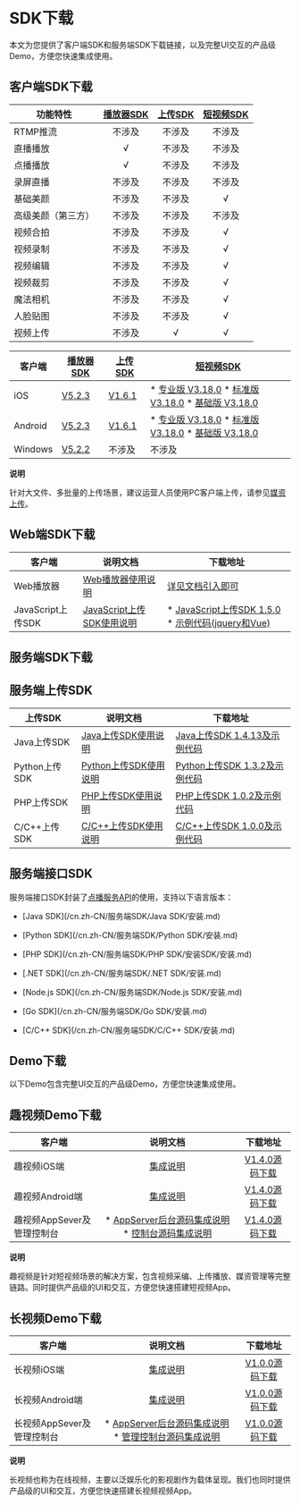 SDK下载 
==========================

本文为您提供了客户端SDK和服务端SDK下载链接，以及完整UI交互的产品级Demo，方便您快速集成使用。

客户端SDK下载 
-----------------------------



|   功能特性    | [播放器SDK](/cn.zh-CN/播放器SDK/产品说明.md) | [上传SDK](https://help.aliyun.com/document_detail/52200.html?spm=a2c4g.11186623.2.29.ENqqrt#topic1514) | [短视频SDK](https://help.aliyun.com/document_detail/53407.html?spm=a2c4g.11186623.2.30.2s6VFS#topic5068) |
|-----------|:---------------------------------------------------:|:---------------------------------------------------------------------------------------------------------------------:|:----------------------------------------------------------------------------------------------------------------------:|
| RTMP推流    |                         不涉及                         |                                                          不涉及                                                          |                                                          不涉及                                                           |
| 直播播放      |                          √                          |                                                          不涉及                                                          |                                                          不涉及                                                           |
| 点播播放      |                          √                          |                                                          不涉及                                                          |                                                          不涉及                                                           |
| 录屏直播      |                         不涉及                         |                                                          不涉及                                                          |                                                          不涉及                                                           |
| 基础美颜      |                         不涉及                         |                                                          不涉及                                                          |                                                           √                                                            |
| 高级美颜（第三方） |                         不涉及                         |                                                          不涉及                                                          |                                                          不涉及                                                           |
| 视频合拍      |                         不涉及                         |                                                          不涉及                                                          |                                                           √                                                            |
| 视频录制      |                         不涉及                         |                                                          不涉及                                                          |                                                           √                                                            |
| 视频编辑      |                         不涉及                         |                                                          不涉及                                                          |                                                           √                                                            |
| 视频裁剪      |                         不涉及                         |                                                          不涉及                                                          |                                                           √                                                            |
| 魔法相机      |                         不涉及                         |                                                          不涉及                                                          |                                                           √                                                            |
| 人脸贴图      |                         不涉及                         |                                                          不涉及                                                          |                                                           √                                                            |
| 视频上传      |                         不涉及                         |                                                           √                                                           |                                                           √                                                            |




|   客户端   |                                                   [播放器SDK](/cn.zh-CN/播放器SDK/产品说明.md)                                                    |                                                                           [上传SDK](https://help.aliyun.com/document_detail/52200.html?spm=a2c4g.11186623.2.29.ENqqrt#topic1514)                                                                           |                                                                                                                                                                                                                                                                                [短视频SDK](https://help.aliyun.com/document_detail/53407.html?spm=a2c4g.11186623.2.30.2s6VFS#topic5068)                                                                                                                                                                                                                                                                                 |
|---------|---------------------------------------------------------------------------------------------------------------------------------------------------------|----------------------------------------------------------------------------------------------------------------------------------------------------------------------------------------------------------------------------------------------------------|----------------------------------------------------------------------------------------------------------------------------------------------------------------------------------------------------------------------------------------------------------------------------------------------------------------------------------------------------------------------------------------------------------------------------------------------------------------------------------------------------------------------------------------------------------------------------------------------------------------------------------------------------------------------|
| iOS     | [V5.2.3](https://alivc-demo-cms.alicdn.com/versionProduct/sourceCode/playVideo/5.2.3/ApsaraVideo_videoPlay_v5.2.3_iOS_20210107.zip)     | [V1.6.1](https://alivc-demo-cms.alicdn.com/versionProduct/sourceCode/upload/1.6.1/ApsaraVideo_AlivcVideoUpload_v1.6.1_iOS_20200623.zip?spm=a2c4g.11186623.2.23.3a9b6de0Z4pAs0&file=ApsaraVideo_AlivcVideoUpload_v1.6.1_iOS_20200623.zip) | * [专业版 V3.18.0](https://alivc-demo-cms.alicdn.com/versionProduct/sourceCode/shortVideo/3.18.0/iOS/ApsaraVideo_shortVideoPro_v3.18.0_iOS_20201230.zip)   * [标准版 V3.18.0](https://alivc-demo-cms.alicdn.com/versionProduct/sourceCode/shortVideo/3.18.0/iOS/ApsaraVideo_shortVideoST_v3.18.0_iOS_20201230.zip)   * [基础版 V3.18.0](https://alivc-demo-cms.alicdn.com/versionProduct/sourceCode/shortVideo/3.18.0/iOS/ApsaraVideo_shortVideoBase_v3.18.0_iOS_20201230.zip)                            |
| Android | [V5.2.3](https://alivc-demo-cms.alicdn.com/versionProduct/sourceCode/playVideo/5.2.3/ApsaraVideo_videoPlay_v5.2.3_Android_20210107.zip) | [V1.6.1](https://alivc-demo-cms.alicdn.com/versionProduct/sourceCode/upload/1.6.1/ApsaraVideo_Upload_v1.6.1_Android_20200623.zip)                                                                                                                        | * [专业版 V3.18.0](https://alivc-demo-cms.alicdn.com/versionProduct/sourceCode/shortVideo/3.18.0/android/ApsaraVideo_shortVideoPro_v3.18.0_Android_20201231.zip)   * [标准版 V3.18.0](https://alivc-demo-cms.alicdn.com/versionProduct/sourceCode/shortVideo/3.18.0/android/ApsaraVideo_shortVideoST_v3.18.0_Android_20201231.zip)   * [基础版 V3.18.0](https://alivc-demo-cms.alicdn.com/versionProduct/sourceCode/shortVideo/3.18.0/android/ApsaraVideo_shortVideoBase_v3.18.0_Android_20201231.zip)    |
| Windows | [V5.2.2](https://alivc-demo-cms.alicdn.com/versionProduct/sourceCode/playVideo/5.2.2/ApsaraVideo_videoPlay_v5.2.2_Windows_20201118.zip) | 不涉及                                                                                                                                                                                                                                                      | 不涉及                                                                                                                                                                                                                                                                                                                                                                                                                                                                                                                                                                                                                                                                  |


**说明**

针对大文件、多批量的上传场景，建议运营人员使用PC客户端上传，请参见[媒资上传](https://help.aliyun.com/document_detail/86058.html)。

Web端SDK下载 
------------------------------



|       客户端       |                                        说明文档                                        |                                                                                                                                                                                                            下载地址                                                                                                                                                                                                            |
|-----------------|------------------------------------------------------------------------------------|----------------------------------------------------------------------------------------------------------------------------------------------------------------------------------------------------------------------------------------------------------------------------------------------------------------------------------------------------------------------------------------------------------------------------|
| Web播放器          | [Web播放器使用说明](https://player.alicdn.com/aliplayer/index.html)      | [详见文档引入即可](https://help.aliyun.com/document_detail/125570.html#topic5790)                                                                                                                                                                                                                                                                                                                                 |
| JavaScript上传SDK | [JavaScript上传SDK使用说明](/cn.zh-CN/上传SDK/客户端上传/使用JavaScript上传SDK.md) | * [JavaScript上传SDK 1.5.0](http://docs-aliyun.cn-hangzhou.oss.aliyun-inc.com/assets/attach/51992/cn_zh/1559546038907/aliyun-upload-sdk-1.5.0.zip)   * [示例代码(jquery和Vue)](http://docs-aliyun.cn-hangzhou.oss.aliyun-inc.com/assets/attach/51992/cn_zh/1559546061415/aliyun-upload-sdk-1.5.0demo.zip)    |



服务端SDK下载 
-----------------------------

服务端上传SDK 
-----------------------------



|    上传SDK    |                                   说明文档                                   |                                                                               下载地址                                                                                |
|-------------|--------------------------------------------------------------------------|-------------------------------------------------------------------------------------------------------------------------------------------------------------------|
| Java上传SDK   | [Java上传SDK使用说明](/cn.zh-CN/上传SDK/服务端上传/Java上传SDK.md)     | [Java上传SDK 1.4.13及示例代码](http://docs-aliyun.cn-hangzhou.oss.aliyun-inc.com/assets/attach/51992/cn_zh/1600848199952/VODUploadDemo-java-1.4.13.zip) |
| Python上传SDK | [Python上传SDK使用说明](/cn.zh-CN/上传SDK/服务端上传/Python上传SDK.md) | [Python上传SDK 1.3.2及示例代码](https://alivc-demo-cms.alicdn.com/versionProduct/sourceCode/upload/Python/1.3.2/VodUploadSDK-Python-1.3.2.zip)           |
| PHP上传SDK    | [PHP上传SDK使用说明](/cn.zh-CN/上传SDK/服务端上传/PHP上传SDK.md)       | [PHP上传SDK 1.0.2及示例代码](http://docs-aliyun.cn-hangzhou.oss.aliyun-inc.com/assets/attach/62952/cn_zh/1555416464043/VodUploadSDK-PHP_1.0.2.zip)      |
| C/C++上传SDK  | [C/C++上传SDK使用说明](/cn.zh-CN/上传SDK/服务端上传/C/C++上传SDK.md)   | [C/C++上传SDK 1.0.0及示例代码](http://docs-aliyun.cn-hangzhou.oss.aliyun-inc.com/assets/attach/51992/cn_zh/1547544294378/VodSDK-C_1.0.0.gz)             |



服务端接口SDK 
-----------------------------

服务端接口SDK封装了[点播服务API](/cn.zh-CN/服务端API/API概览.md)的使用，支持以下语言版本： 

* [Java SDK](/cn.zh-CN/服务端SDK/Java SDK/安装.md)

  

* [Python SDK](/cn.zh-CN/服务端SDK/Python SDK/安装.md)

  

* [PHP SDK](/cn.zh-CN/服务端SDK/PHP SDK/安装SDK/安装.md)

  

* [.NET SDK](/cn.zh-CN/服务端SDK/.NET SDK/安装.md)

  

* [Node.js SDK](/cn.zh-CN/服务端SDK/Node.js SDK/安装.md)

  

* [Go SDK](/cn.zh-CN/服务端SDK/Go SDK/安装.md)

  

* [C/C++ SDK](/cn.zh-CN/服务端SDK/C/C++ SDK/安装.md)

  




Demo下载 
---------------------------

以下Demo包含完整UI交互的产品级Demo，方便您快速集成使用。

趣视频Demo下载 
------------------------------



|        客户端        |                                                                                                         说明文档                                                                                                          |                                                                                    下载地址                                                                                    |
|-------------------|:---------------------------------------------------------------------------------------------------------------------------------------------------------------------------------------------------------------------:|:--------------------------------------------------------------------------------------------------------------------------------------------------------------------------:|
| 趣视频iOS端           |                                                                                 [集成说明](/cn.zh-CN/趣视频解决方案/iOS端集成.md)                                                                                  |          [V1.4.0源码下载](https://alivc-demo-cms.alicdn.com/versionProduct/sourceCode/smartVideo/1.4.0/ApsaraVideo_QuVideo_v1.4.0_iOS_20200110.zip)           |
| 趣视频Android端       |                                                                               [集成说明](/cn.zh-CN/趣视频解决方案/Android端集成.md)                                                                                |        [V1.4.0源码下载](https://alivc-demo-cms.alicdn.com/versionProduct/sourceCode/smartVideo/1.4.0/ApsaraVideo_QuVideo_v1.4.0_Android_20200113.zip)         |
| 趣视频AppSever及管理控制台 | * [AppServer后台源码集成说明](/cn.zh-CN/趣视频解决方案/服务端集成.md)   * [控制台源码集成说明](/cn.zh-CN/趣视频解决方案/控制台集成.md)    | [V1.4.0源码下载](https://alivc-demo-cms.alicdn.com/versionProduct/sourceCode/smartVideo/1.4.0/ApsaraVideo_QuVideo_v1.4.0_Server_20191226.zip) |


**说明**

趣视频是针对短视频场景的解决方案，包含视频采编、上传播放、媒资管理等完整链路。同时提供产品级的UI和交互，方便您快速搭建短视频App。

长视频Demo下载 
------------------------------



|        客户端        |                                                                                说明文档                                                                                 |                                                                             下载地址                                                                             |
|-------------------|:-------------------------------------------------------------------------------------------------------------------------------------------------------------------:|:------------------------------------------------------------------------------------------------------------------------------------------------------------:|
| 长视频iOS端           |                                                                      [集成说明]()                                                                      |   [V1.0.0源码下载](https://alivc-demo-cms.alicdn.com/versionProduct/sourceCode/longVideo/1.0.0/ApsaraVideo_LongVideo_v1.0.0_iOS_20190903.zip)   |
| 长视频Android端       |                                                                      [集成说明]()                                                                      | [V1.0.0源码下载](https://alivc-demo-cms.alicdn.com/versionProduct/sourceCode/longVideo/1.0.0/ApsaraVideo_longVideo_v1.0.0_Android_20190903.zip) |
| 长视频AppSever及管理控制台 | * [AppServer后台源码集成说明]()   * [管理控制台源码集成说明]()    | [V1.0.0源码下载](https://alivc-demo-cms.alicdn.com/versionProduct/sourceCode/longVideo/1.0.0/ApsaraVideo_LongVideo_v1.0.0_Server_20190903.zip)  |


**说明**

长视频也称为在线视频，主要以泛娱乐化的影视剧作为载体呈现。我们也同时提供产品级的UI和交互，方便您快速搭建长视频视频App。
